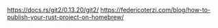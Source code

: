 https://docs.rs/git2/0.13.20/git2/
https://federicoterzi.com/blog/how-to-publish-your-rust-project-on-homebrew/